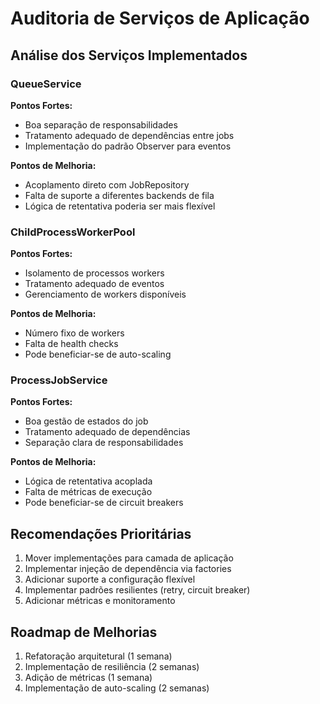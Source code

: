 # Auditoria de Serviços de Aplicação

## Análise dos Serviços Implementados

### QueueService

**Pontos Fortes:**

- Boa separação de responsabilidades
- Tratamento adequado de dependências entre jobs
- Implementação do padrão Observer para eventos

**Pontos de Melhoria:**

- Acoplamento direto com JobRepository
- Falta de suporte a diferentes backends de fila
- Lógica de retentativa poderia ser mais flexível

### ChildProcessWorkerPool

**Pontos Fortes:**

- Isolamento de processos workers
- Tratamento adequado de eventos
- Gerenciamento de workers disponíveis

**Pontos de Melhoria:**

- Número fixo de workers
- Falta de health checks
- Pode beneficiar-se de auto-scaling

### ProcessJobService

**Pontos Fortes:**

- Boa gestão de estados do job
- Tratamento adequado de dependências
- Separação clara de responsabilidades

**Pontos de Melhoria:**

- Lógica de retentativa acoplada
- Falta de métricas de execução
- Pode beneficiar-se de circuit breakers

## Recomendações Prioritárias

1. Mover implementações para camada de aplicação
2. Implementar injeção de dependência via factories
3. Adicionar suporte a configuração flexível
4. Implementar padrões resilientes (retry, circuit breaker)
5. Adicionar métricas e monitoramento

## Roadmap de Melhorias

1. Refatoração arquitetural (1 semana)
2. Implementação de resiliência (2 semanas)
3. Adição de métricas (1 semana)
4. Implementação de auto-scaling (2 semanas)

